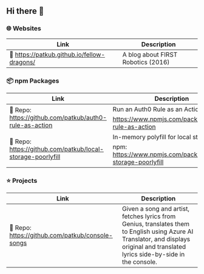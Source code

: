 ## Hi there 👋

### 🌐 Websites

| Link                                                 | Description                        |  
|------------------------------------------------------|------------------------------------|  
| 🔗 https://patkub.github.io/fellow-dragons/          | A blog about FIRST Robotics (2016) |  

### 📦 npm Packages

| Link                                                        | Description                                                                                          |  
|-------------------------------------------------------------|------------------------------------------------------------------------------------------------------|  
| 🔗 Repo: https://github.com/patkub/auth0-rule-as-action     | Run an Auth0 Rule as an Action. 📦 npm: https://www.npmjs.com/package/auth0-rule-as-action           |  
| 🔗 Repo: https://github.com/patkub/local-storage-poorlyfill | In-memory polyfill for local storage. 📦 npm: https://www.npmjs.com/package/local-storage-poorlyfill |  

### ⭐ Projects

| Link                                                        | Description                                                                                                                                                                         |  
|-------------------------------------------------------------|-------------------------------------------------------------------------------------------------------------------------------------------------------------------------------------|  
| 🔗 Repo: https://github.com/patkub/console-songs            | Given a song and artist, fetches lyrics from Genius, translates them to English using Azure AI Translator, and displays original and translated lyrics side-by-side in the console. |  

<!--
**patkub/patkub** is a ✨ _special_ ✨ repository because its `README.md` (this file) appears on your GitHub profile.

Here are some ideas to get you started:

- 🔭 I’m currently working on ...
- 🌱 I’m currently learning ...
- 👯 I’m looking to collaborate on ...
- 🤔 I’m looking for help with ...
- 💬 Ask me about ...
- 📫 How to reach me: ...
- 😄 Pronouns: ...
- ⚡ Fun fact: ...
-->
